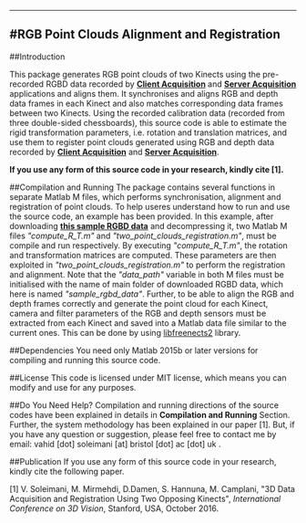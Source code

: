 ----------------------------------------------
#RGB Point Clouds Alignment and Registration
----------------------------------------------



##Introduction

This package generates RGB point clouds of two Kinects using the pre-recorded RGBD data recorded by **[Client Acquisition](https://github.com/BristolVisualPFT/3D_Data_Acquisition_Registration_Using_Kinects/tree/master/Double_opposing_Kinects/Client_Acquisition)** and **[Server Acquisition](https://github.com/BristolVisualPFT/3D_Data_Acquisition_Registration_Using_Kinects/tree/master/Double_opposing_Kinects/Server_Acquisition)** applications and aligns them. It synchronises and aligns RGB and depth data frames in each Kinect and also matches corresponding data frames between two Kinects. Using the recorded calibration data (recorded from three double-sided chessboards), this source code is able to estimate the rigid transformation parameters, i.e. rotation and translation matrices, and use them to register point clouds generated using RGB and depth data recorded by **[Client Acquisition](https://github.com/BristolVisualPFT/3D_Data_Acquisition_Registration_Using_Kinects/tree/master/Double_opposing_Kinects/Client_Acquisition)** and **[Server Acquisition](https://github.com/BristolVisualPFT/3D_Data_Acquisition_Registration_Using_Kinects/tree/master/Double_opposing_Kinects/Server_Acquisition)**.



**If you use any form of this source code in your research, kindly cite [1].**

##Compilation and Running
The package contains several functions in separate Matlab M files, which performs synchronisation, alignment and registration of point clouds. To help useres understand how to run and use the source code, an example has been provided. In this example, after downloading [**this sample RGBD data**](https://drive.google.com/file/d/0BxUVE0cBp62XRkFwWTdtTUlZc2M/view?usp=sharing) and decompressing it, two Matlab M files _"compute_R_T.m"_ and _"two_point_clouds_registration.m"_, must be compile and run respectively. By executing _"compute_R_T.m"_, the rotation and transformation matrices are computed. These parameters are then exploited in _"two_point_clouds_registration.m"_ to perform the registration and alignment. Note that the _"data_path"_ variable in both M files must be initialised with the name of main folder of downloaded RGBD data, which here is named _"sample_rgbd_data"_. Further, to be able to align the RGB and depth frames correctly and generate the point cloud for each Kinect, camera and filter parameters of the RGB and depth sensors must be extracted from each Kinect and saved into a Matlab data file similar to the current ones. This can be done by using [libfreenects2](https://github.com/OpenKinect/libfreenect2) library.

##Dependencies
You need only Matlab 2015b or later versions for compiling and running this source code.


##License
This code is licensed under MIT license, which means you can modify and use for any purposes.

##Do You Need Help?
Compilation and running directions of the source codes have been explained in details in **Compilation and Running** Section. Further, the system methodology has been explained in our paper [1]. But, if you have any question or suggestion, please feel free to contact me by email: vahid [dot] soleimani [at] bristol [dot] ac [dot] uk .


##Publication
If you use any form of this source code in your research, kindly cite the following paper.

[1] V. Soleimani, M. Mirmehdi, D.Damen, S. Hannuna, M. Camplani, "3D Data Acquisition and Registration Using Two Opposing Kinects", _International Conference on 3D Vision_, Stanford, USA, October 2016.
